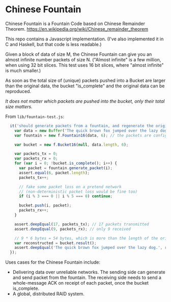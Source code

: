 Chinese Fountain
================

Chinese Fountain is a Fountain Code based on Chinese Remainder Theorem.  https://en.wikipedia.org/wiki/Chinese_remainder_theorem

This repo contains a Javascript implementation.  (I've also implemented it in C and Haskell, but that code is less readable.)

Given a block of data of size M, the Chinese Fountain can give you an almost infinite number packets of size N.  ("Almost infinite" is a few million, when using 32 bit slices.  This test uses 16 bit slices, where "almost infinite" is much smaller.)

As soon as the total size of (unique) packets pushed into a Bucket are larger than the original data, the bucket "is_complete" and the original data can be reproduced.

*It does not matter which packets are pushed into the bucket, only their total size matters.* 

From `lib/fountain-test.js`:

```javascript
  it('should generate packets from a fountain, and regenerate the original data, despite (faked) packet loss', function() {
    var data = new Buffer('The quick brown fox jumped over the lazy dog.');
    var fountain = new f.Fountain16(data, 6); // the packets are configured to be 6 bytes long

    var bucket = new f.Bucket16(null, data.length, 6);

    var packets_tx = 0;
    var packets_rx = 0;
    for (var i = 0; !bucket.is_complete(); i++) {
      var packet = fountain.generate_packet(i);
      assert.equal(6, packet.length);
      packets_tx++;

      // fake some packet loss on a pretend network
      // (non-deterministic packet loss would be fine too)
      if (i % 3 === 0 || i % 5 === 0) continue; 

      bucket.push(i, packet);
      packets_rx++;
    }

    assert.deepEqual(17, packets_tx); // 17 packets transmitted
    assert.deepEqual(9, packets_rx); // only 9 received

    // 9 * 6 bytes = 54 bytes, which is more than the length of the original message, and therefore enough to regenerate the original data 
    var reconstructed = bucket.result();
    assert.deepEqual('The quick brown fox jumped over the lazy dog.', reconstructed.toString('utf8'));
  });
```

Uses cases for the Chinese Fountain include:

- Delivering data over unreliable networks.  The sending side can generate and send packet from the fountain.  The receiving side needs to send a whole-message ACK on receipt of each packet, once the bucket is_complete.
- A global, distributed RAID system.
